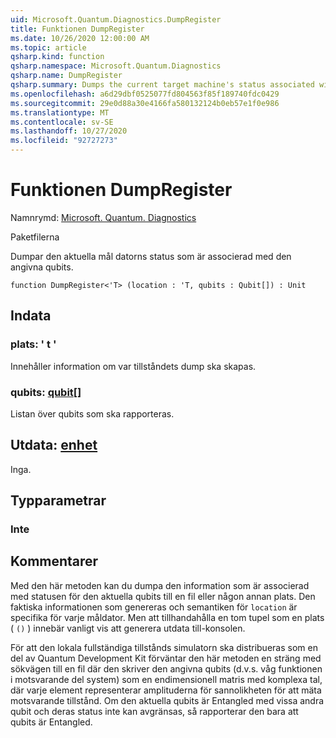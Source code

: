 ```yaml
---
uid: Microsoft.Quantum.Diagnostics.DumpRegister
title: Funktionen DumpRegister
ms.date: 10/26/2020 12:00:00 AM
ms.topic: article
qsharp.kind: function
qsharp.namespace: Microsoft.Quantum.Diagnostics
qsharp.name: DumpRegister
qsharp.summary: Dumps the current target machine's status associated with the given qubits.
ms.openlocfilehash: a6d29dbf0525077fd804563f85f189740fdc0429
ms.sourcegitcommit: 29e0d88a30e4166fa580132124b0eb57e1f0e986
ms.translationtype: MT
ms.contentlocale: sv-SE
ms.lasthandoff: 10/27/2020
ms.locfileid: "92727273"
---
```

# <a name="dumpregister-function"></a>Funktionen DumpRegister

Namnrymd: [Microsoft. Quantum. Diagnostics](xref:Microsoft.Quantum.Diagnostics)

Paketfilerna [](https://nuget.org/packages/)


Dumpar den aktuella mål datorns status som är associerad med den angivna qubits.

```qsharp
function DumpRegister<'T> (location : 'T, qubits : Qubit[]) : Unit
```


## <a name="input"></a>Indata

### <a name="location--t"></a>plats: ' t '

Innehåller information om var tillståndets dump ska skapas.


### <a name="qubits--qubit"></a>qubits: [qubit](xref:microsoft.quantum.lang-ref.qubit)[]

Listan över qubits som ska rapporteras.



## <a name="output--unit"></a>Utdata: [enhet](xref:microsoft.quantum.lang-ref.unit)

Inga.

## <a name="type-parameters"></a>Typparametrar

### <a name="t"></a>Inte



## <a name="remarks"></a>Kommentarer

Med den här metoden kan du dumpa den information som är associerad med statusen för den aktuella qubits till en fil eller någon annan plats.
Den faktiska informationen som genereras och semantiken för `location` är specifika för varje måldator. Men att tillhandahålla en tom tupel som en plats ( `()` ) innebär vanligt vis att generera utdata till-konsolen.

För att den lokala fullständiga tillstånds simulatorn ska distribueras som en del av Quantum Development Kit förväntar den här metoden en sträng med sökvägen till en fil där den skriver den angivna qubits (d.v.s. våg funktionen i motsvarande del system) som en endimensionell matris med komplexa tal, där varje element representerar amplituderna för sannolikheten för att mäta motsvarande tillstånd.
Om den aktuella qubits är Entangled med vissa andra qubit och deras status inte kan avgränsas, så rapporterar den bara att qubits är Entangled.